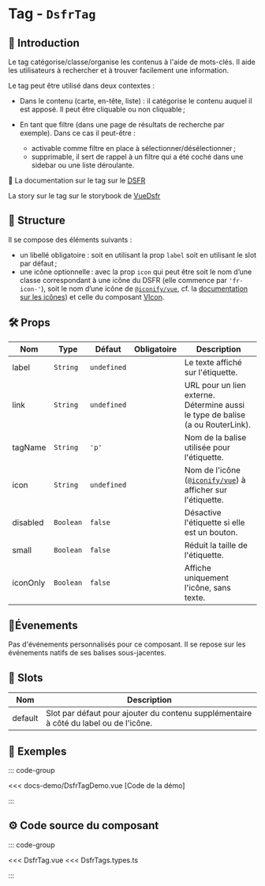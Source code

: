 # Tag - `DsfrTag`

## 🌟 Introduction

Le tag catégorise/classe/organise les contenus à l'aide de mots-clés. Il aide les utilisateurs à rechercher et à trouver facilement une information.

Le tag peut être utilisé dans deux contextes :

- Dans le contenu (carte, en-tête, liste) : il catégorise le contenu auquel il est apposé. Il peut être cliquable ou non cliquable ;

- En tant que filtre (dans une page de résultats de recherche par exemple). Dans ce cas il peut-être :

  - activable comme filtre en place à sélectionner/désélectionner ;
  - supprimable, il sert de rappel à un filtre qui a été coché dans une sidebar ou une liste déroulante.

🏅 La documentation sur le tag sur le [DSFR](https://www.systeme-de-design.gouv.fr/elements-d-interface/composants/tag)

<VIcon name="vi-file-type-storybook" /> La story sur le tag sur le storybook de [VueDsfr](https://storybook.vue-ds.fr/?path=/docs/composants-dsfrtags--docs)

## 📐 Structure

Il se compose des éléments suivants :

- un libellé obligatoire : soit en utilisant la prop `label` soit en utilisant le slot par défaut ;
- une icône optionnelle : avec la prop `icon` qui peut être soit le nom d’une classe correspondant à une icône du DSFR (elle commence par `'fr-icon-'`), soit le nom d’une icône de [`@iconify/vue`](https://iconify.design/docs/icon-components/vue/), cf. la [documentation sur les icônes](/guide/icones)) et celle du composant [VIcon](/composants/VIcon).

## 🛠️ Props

| Nom       | Type      | Défaut    | Obligatoire | Description                                              |
|-----------|-----------|-----------|-------------|----------------------------------------------------------|
| label     | `String`  | `undefined` |             | Le texte affiché sur l'étiquette.                        |
| link      | `String`  | `undefined` |             | URL pour un lien externe. Détermine aussi le type de balise (a ou RouterLink). |
| tagName   | `String`  | `'p'`       |             | Nom de la balise utilisée pour l'étiquette.              |
| icon      | `String`  | `undefined` |             | Nom de l'icône ([`@iconify/vue`](https://iconify.design/docs/icon-components/vue/)) à afficher sur l'étiquette. |
| disabled  | `Boolean` | `false`     |             | Désactive l'étiquette si elle est un bouton.             |
| small     | `Boolean` | `false`     |             | Réduit la taille de l'étiquette.                         |
| iconOnly  | `Boolean` | `false`     |             | Affiche uniquement l'icône, sans texte.                  |

## 📡Évenements

Pas d'événements personnalisés pour ce composant. Il se repose sur les événements natifs de ses balises sous-jacentes.

## 🧩 Slots

| Nom       | Description                                              |
|-----------|----------------------------------------------------------|
| default   | Slot par défaut pour ajouter du contenu supplémentaire à côté du label ou de l'icône. |

## 📝 Exemples

::: code-group

<Story data-title="Démo" min-h="400px">
  <DsfrTagDemo />
</Story>

<<< docs-demo/DsfrTagDemo.vue [Code de la démo]

:::

## ⚙️ Code source du composant

::: code-group

<<< DsfrTag.vue
<<< DsfrTags.types.ts

:::

<script setup lang="ts">
import DsfrTagDemo from './docs-demo/DsfrTagDemo.vue'
</script>
